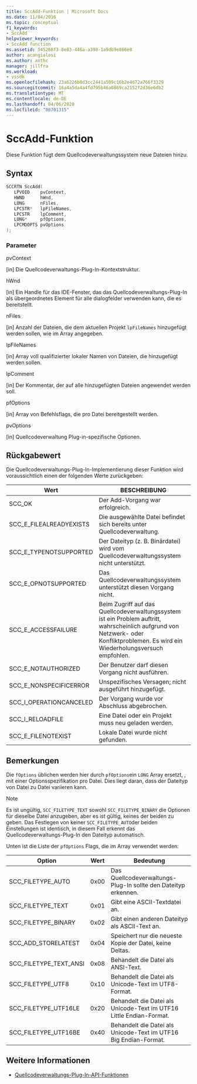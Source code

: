 ```yaml
---
title: SccAdd-Funktion | Microsoft Docs
ms.date: 11/04/2016
ms.topic: conceptual
f1_keywords:
- SccAdd
helpviewer_keywords:
- SccAdd function
ms.assetid: 545268f3-8e83-446a-a398-1a9db9e866e8
author: acangialosi
ms.author: anthc
manager: jillfra
ms.workload:
- vssdk
ms.openlocfilehash: 23a6226b0d3cc2441a509c16b2e4672a766f3329
ms.sourcegitcommit: 16a4a5da4a4fd795b46a0869ca2152f2d36e6db2
ms.translationtype: MT
ms.contentlocale: de-DE
ms.lasthandoff: 04/06/2020
ms.locfileid: "80701315"
---
```

# <a name="sccadd-function"></a>SccAdd-Funktion
Diese Funktion fügt dem Quellcodeverwaltungssystem neue Dateien hinzu.

## <a name="syntax"></a>Syntax

```cpp
SCCRTN SccAdd(
   LPVOID    pvContext,
   HWND      hWnd,
   LONG      nFiles,
   LPCSTR*   lpFileNames,
   LPCSTR    lpComment,
   LONG*     pfOptions,
   LPCMDOPTS pvOptions
);
```

### <a name="parameters"></a>Parameter
 pvContext

[in] Die Quellcodeverwaltungs-Plug-In-Kontextstruktur.

 hWnd

[in] Ein Handle für das IDE-Fenster, das das Quellcodeverwaltungs-Plug-In als übergeordnetes Element für alle dialogfelder verwenden kann, die es bereitstellt.

 nFiles

[in] Anzahl der Dateien, die dem aktuellen Projekt `lpFileNames` hinzugefügt werden sollen, wie im Array angegeben.

 lpFileNames

[in] Array voll qualifizierter lokaler Namen von Dateien, die hinzugefügt werden sollen.

 lpComment

[in] Der Kommentar, der auf alle hinzugefügten Dateien angewendet werden soll.

 pfOptions

[in] Array von Befehlsflags, die pro Datei bereitgestellt werden.

 pvOptions

[in] Quellcodeverwaltung Plug-in-spezifische Optionen.

## <a name="return-value"></a>Rückgabewert
 Die Quellcodeverwaltungs-Plug-In-Implementierung dieser Funktion wird voraussichtlich einen der folgenden Werte zurückgeben:

|Wert|BESCHREIBUNG|
|-----------|-----------------|
|SCC_OK|Der Add-Vorgang war erfolgreich.|
|SCC_E_FILEALREADYEXISTS|Die ausgewählte Datei befindet sich bereits unter Quellcodeverwaltung.|
|SCC_E_TYPENOTSUPPORTED|Der Dateityp (z. B. Binärdatei) wird vom Quellcodeverwaltungssystem nicht unterstützt.|
|SCC_E_OPNOTSUPPORTED|Das Quellcodeverwaltungssystem unterstützt diesen Vorgang nicht.|
|SCC_E_ACCESSFAILURE|Beim Zugriff auf das Quellcodeverwaltungssystem ist ein Problem auftritt, wahrscheinlich aufgrund von Netzwerk- oder Konfliktproblemen. Es wird ein Wiederholungsversuch empfohlen.|
|SCC_E_NOTAUTHORIZED|Der Benutzer darf diesen Vorgang nicht ausführen.|
|SCC_E_NONSPECIFICERROR|Unspezifisches Versagen; nicht ausgeführt hinzugefügt.|
|SCC_I_OPERATIONCANCELED|Der Vorgang wurde vor Abschluss abgebrochen.|
|SCC_I_RELOADFILE|Eine Datei oder ein Projekt muss neu geladen werden.|
|SCC_E_FILENOTEXIST|Lokale Datei wurde nicht gefunden.|

## <a name="remarks"></a>Bemerkungen
 Die `fOptions` üblichen werden hier durch `pfOptions`ein `LONG` Array ersetzt, , mit einer Optionsspezifikation pro Datei. Dies liegt daran, dass der Dateityp von Datei zu Datei variieren kann.

> [!NOTE]
> Es ist ungültig, `SCC_FILETYPE_TEXT` sowohl `SCC_FILETYPE_BINARY` die Optionen für dieselbe Datei anzugeben, aber es ist gültig, keines der beiden zu geben. Das Festlegen von keiner `SCC_FILETYPE_AUTO`der beiden Einstellungen ist identisch, in diesem Fall erkennt das Quellcodeverwaltungs-Plug-In den Dateityp automatisch.

 Unten ist die Liste der `pfOptions` Flags, die im Array verwendet werden:

|Option|Wert|Bedeutung|
|------------|-----------|-------------|
|SCC_FILETYPE_AUTO|0x00|Das Quellcodeverwaltungs-Plug-In sollte den Dateityp erkennen.|
|SCC_FILETYPE_TEXT|0x01|Gibt eine ASCII-Textdatei an.|
|SCC_FILETYPE_BINARY|0x02|Gibt einen anderen Dateityp als ASCII-Text an.|
|SCC_ADD_STORELATEST|0x04|Speichert nur die neueste Kopie der Datei, keine Deltas.|
|SCC_FILETYPE_TEXT_ANSI|0x08|Behandelt die Datei als ANSI-Text.|
|SCC_FILETYPE_UTF8|0x10|Behandelt die Datei als Unicode-Text im UTF8-Format.|
|SCC_FILETYPE_UTF16LE|0x20|Behandelt die Datei als Unicode-Text im UTF16 Little Endian-Format.|
|SCC_FILETYPE_UTF16BE|0x40|Behandelt die Datei als Unicode-Text im UTF16 Big Endian-Format.|

## <a name="see-also"></a>Weitere Informationen
- [Quellcodeverwaltungs-Plug-In-API-Funktionen](../extensibility/source-control-plug-in-api-functions.md)
